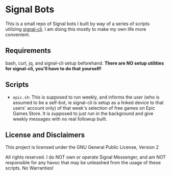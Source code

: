 # Signal Bots

This is a small repo of Signal bots I built by way of a series of scripts utilizing [signal-cli](https://github.com/AsamK/signal-cli). I am doing this mostly to make my own life more convenient.

## Requirements

bash, curl, jq, and signal-cli setup beforehand. **There are NO setup utilities for signal-cli, you'll have to do that yourself!**

## Scripts

- ```epic.sh```: This is supposed to run weekly, and informs the user (who is assumed to be a self-bot, ie signal-cli is setup as a linked device to that users' account only) of that week's selection of free games on Epic Games Store. It is supposed to just run in the background and give weekly messages with no real followup built.

## License and Disclaimers

This project is licensed under the GNU General Public License, Version 2

All rights reserved. I do NOT own or operate Signal Messenger, and am NOT responsible for any havoc that may be unleashed from the usage of these scripts. No Warranties!
